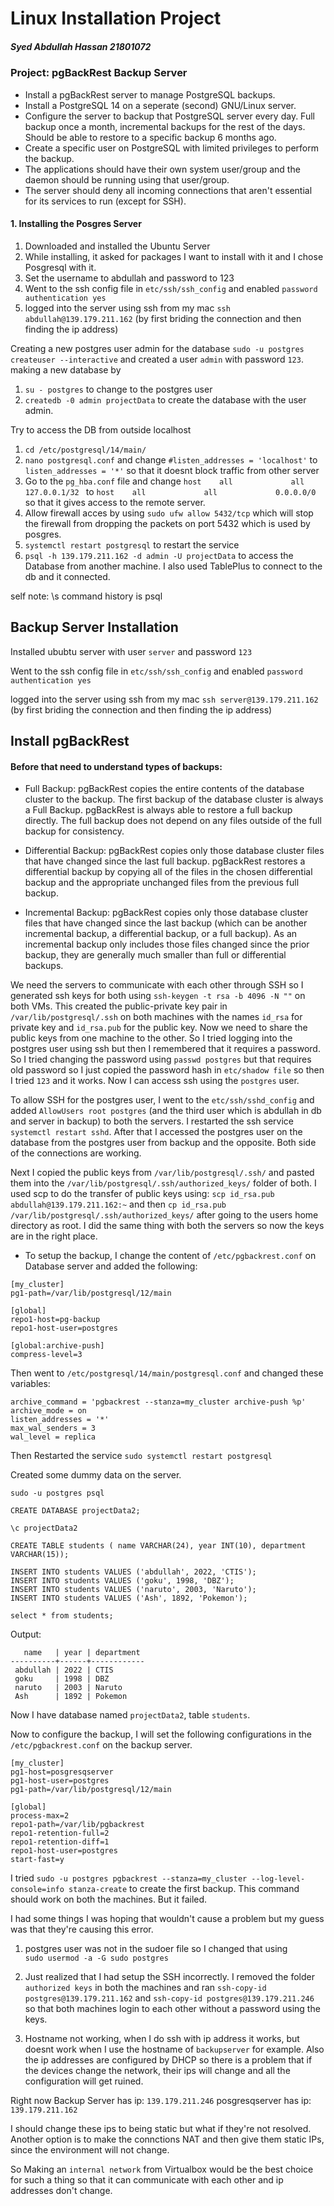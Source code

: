 # Linux Installation Project #
##### Syed Abdullah Hassan 21801072 #####

### Project: pgBackRest Backup Server #

* Install a pgBackRest server to manage PostgreSQL backups.
* Install a PostgreSQL 14 on a seperate (second) GNU/Linux server.
* Configure the server to backup that PostgreSQL server every day. Full backup once a month, incremental backups for the rest of the days.
Should be able to restore to a specific backup 6 months ago. 
* Create a specific user on PostgreSQL with limited privileges to
perform the backup. 
* The applications should have their own system user/group and the
daemon should be running using that user/group.
* The server should deny all incoming connections that aren't essential
for its services to run (except for SSH).



#### 1. Installing the Posgres Server #### 

1. Downloaded and installed the Ubuntu Server 
2. While installing, it asked for packages I want to install with it and I chose Posgresql with it.
3. Set the username to abdullah and password to 123
4. Went to the ssh config file in `etc/ssh/ssh_config` and enabled `password authentication yes`
5. logged into the server using ssh from my mac `ssh abdullah@139.179.211.162` (by first briding the connection and then finding the ip address) 

Creating a new postgres user admin for the database `sudo -u postgres createuser --interactive` and created a user `admin` with password `123`.
 making a new database by
 
 1. `su - postgres` to change to the postgres user
 2. `createdb -0 admin projectData` to create the database with the user admin.
 
 Try to access the DB from outside localhost
 1. `cd /etc/postgresql/14/main/ `
 2. `nano postgresql.conf` and change `#listen_addresses = 'localhost'` to  `listen_addresses = '*'` so that it doesnt block traffic from other server
 3. Go to the `pg_hba.conf` file and change `host    all             all             127.0.0.1/32 ` to `host    all             all             0.0.0.0/0` so that it gives access to the remote server.
 4. Allow firewall acces by using `sudo ufw allow 5432/tcp` which will stop the firewall from dropping the packets on port 5432 which is used by posgres.
 5. `systemctl restart postgresql` to restart the service 
 6. `psql -h 139.179.211.162 -d admin -U projectData` to access the Database from another machine. I also used TablePlus to connect to the db and it connected. 


 self note: \s command history is psql


 ## Backup Server Installation ##

 Installed ububtu server with user `server` and password `123`
 
 Went to the ssh config file in `etc/ssh/ssh_config` and enabled `password authentication yes`

 logged into the server using ssh from my mac `ssh server@139.179.211.162` (by first briding the connection and then finding the ip address) 

## Install pgBackRest

#### Before that need to understand types of backups: ####

* Full Backup: pgBackRest copies the entire contents of the database cluster to the backup. The first backup of the database cluster is always a Full Backup. pgBackRest is always able to restore a full backup directly. The full backup does not depend on any files outside of the full backup for consistency.

* Differential Backup: pgBackRest copies only those database cluster files that have changed since the last full backup. pgBackRest restores a differential backup by copying all of the files in the chosen differential backup and the appropriate unchanged files from the previous full backup. 


* Incremental Backup: pgBackRest copies only those database cluster files that have changed since the last backup (which can be another incremental backup, a differential backup, or a full backup). As an incremental backup only includes those files changed since the prior backup, they are generally much smaller than full or differential backups.



We need the servers to communicate with each other through SSH so I generated ssh keys for both using `ssh-keygen -t rsa -b 4096 -N ""` on both VMs.
This created the public-private key pair in `/var/lib/postgresql/.ssh` on both machines with the names `id_rsa` for private key and `id_rsa.pub` for the public key. 
Now we need to share the public keys from one machine to the other. So I tried logging into the postgres user using ssh but then I remembered that it requires a password. So I tried changing the password using `passwd postgres` but that requires old password so I just copied the password hash in `etc/shadow file` so then I tried `123` and it works. Now I can access ssh using the `postgres` user.

To allow SSH for the postgres user, I went to the `etc/ssh/sshd_config` and added `AllowUsers root postgres` (and the third user which is abdullah in db and server in backup) to both the servers. 
I restarted the ssh service `systemctl restart sshd`. After that I accessed the postgres user on the database from the postgres user from backup and the opposite. Both side of the connections are working. 

Next I copied the public keys from `/var/lib/postgresql/.ssh/` and pasted them into the `/var/lib/postgresql/.ssh/authorized_keys/` folder of both. I used scp to do the transfer of public keys using: `scp id_rsa.pub abdullah@139.179.211.162:~` and then `cp id_rsa.pub /var/lib/postgresql/.ssh/authorized_keys/` after going to the users home directory as root. I did the same thing with both the servers so now the keys are in the right place.

* To setup the backup, I change the content of `/etc/pgbackrest.conf` on Database server and added the following:
~~~
[my_cluster]
pg1-path=/var/lib/postgresql/12/main

[global]
repo1-host=pg-backup
repo1-host-user=postgres

[global:archive-push]
compress-level=3
~~~

Then went to `/etc/postgresql/14/main/postgresql.conf` and changed these variables:
```
archive_command = 'pgbackrest --stanza=my_cluster archive-push %p'
archive_mode = on
listen_addresses = '*'
max_wal_senders = 3
wal_level = replica
```

Then Restarted the service `sudo systemctl restart postgresql`

Created some dummy data on the server. 

```
sudo -u postgres psql

CREATE DATABASE projectData2;

\c projectData2

CREATE TABLE students ( name VARCHAR(24), year INT(10), department VARCHAR(15));

INSERT INTO students VALUES ('abdullah', 2022, 'CTIS');
INSERT INTO students VALUES ('goku', 1998, 'DBZ');
INSERT INTO students VALUES ('naruto', 2003, 'Naruto');
INSERT INTO students VALUES ('Ash', 1892, 'Pokemon');

select * from students;
```
Output:
```
   name   | year | department 
----------+------+------------
 abdullah | 2022 | CTIS
 goku     | 1998 | DBZ
 naruto   | 2003 | Naruto
 Ash      | 1892 | Pokemon
```
Now I have database named `projectData2`, table `students`.


Now to configure the backup, I will set the following configurations in the `/etc/pgbackrest.conf` on the backup server. 

```
[my_cluster]
pg1-host=posgresqserver
pg1-host-user=postgres
pg1-path=/var/lib/postgresql/12/main                                                                                                               

[global]                                                                                                                                  
process-max=2
repo1-path=/var/lib/pgbackrest
repo1-retention-full=2
repo1-retention-diff=1
repo1-host-user=postgres
start-fast=y

```

I tried `sudo -u postgres pgbackrest --stanza=my_cluster --log-level-console=info stanza-create` to create the first backup. This command should work on both the machines. But it failed.

I had some things I was hoping that wouldn't cause a problem but my guess was that they're causing this error. 

1. postgres user was not in the sudoer file so I changed that using `	
sudo usermod -a -G sudo postgres` 

2. Just realized that I had setup the SSH incorrectly. I removed the folder `authorized keys` in both the machines and ran `ssh-copy-id postgres@139.179.211.162` and `ssh-copy-id postgres@139.179.211.246` so that both machines login to each other without a password using the keys.

3. Hostname not working, when I do ssh with ip address it works, but doesnt work when I use the hostname of `backupserver` for example. Also the ip addresses are configured by DHCP so there is a problem that if the devices change the network, their ips will change and all the configuration will get ruined.

Right now Backup Server has ip: `139.179.211.246`
posgresqserver has ip: `139.179.211.162`

I should change these ips to being static but what if they're not resolved. Another option is to make the connctions NAT and then give them static IPs, since the environment will not change. 

So Making an `internal network` from Virtualbox would be the best choice for such a thing so that it can communicate with each other and ip addresses don't change. 










